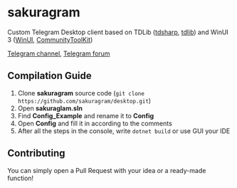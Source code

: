 # sakuragram

Custom Telegram Desktop client based on TDLib ([tdsharp](https://github.com/egramtel/tdsharp), [tdlib](https://github.com/tdlib/td)) and WinUI 3 ([WinUI](https://github.com/microsoft/microsoft-ui-xaml), [CommunityToolKit](https://github.com/CommunityToolkit/Windows))

[Telegram channel](https://t.me/sakuragram), [Telegram forum](https://t.me/sakuragramchat)

## Compilation Guide
1. Clone **sakuragram** source code (`git clone https://github.com/sakuragram/desktop.git`)
2. Open **sakuraglam.sln**
3. Find **Config_Example** and rename it to **Config**
4. Open **Config** and fill it in according to the comments
5. After all the steps in the console, write `dotnet build` or use GUI your IDE

## Contributing
You can simply open a Pull Request with your idea or a ready-made function!
